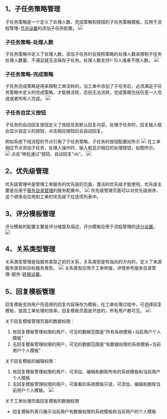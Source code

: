 ## 1、子任务策略管理
子任务策略是一个定义了处理人数、完成策略和按钮的子任务策略模板，应用于流程管理-[节点设置](../流程管理/流程管理.md)的添加子任务配置。
![](images/子任务策略.png)

### 子任务策略-处理人数
子任务策略中定义了处理人数，添加子任务时会按照策略的处理人数来限制子任务处理人数量，不满足就无法保存子任务。处理人数支持1-10人或者不限人数。
![](images/子任务策略_人数限制.png)

### 子任务策略-完成策略
子任务完成策略是用来限制工单流转的，当工单中添加了子任务后，必须满足子任务策略中定义的完成策略，才能够流转，否则无法流转。完成策略包括任意一人完成或者所有人完成。
![](images/子任务策略_完成策略.png)

### 子任务自定义按钮
子任务的自动回复按钮定义了按钮及其默认回复内容，处理子任务时，回复输入框会显示自定义的按钮，点击相应按钮后会自动回复。

例如系统下线流程的节点引用了子任务策略，子任务的按钮配置如所示
![](images/子任务策略_自定义按钮.png)
在工单相应节点添加子任务，处理人操作时，输入框显示相应的处理按钮，如图所示。
![](images/子任务策略_自定义按钮效果.png)
点击“审批通过”按钮，自动回复“ok”。
![](images/子任务策略_自定义按钮效果.gif)

## 2、优先级管理
优先级管理中是管理工单服务的优先级的页面，激活的优先级才能使用。优先级主要是应用于[服务目录管理](../服务目录管理/服务目录管理.md)的服务配置中。
![](images/优先级管理.png)
优先级管理页面可以对优先级排序，这个顺序会应用到工单的优先级下拉选项列表中。

## 3、评分模板管理
评分模板的配置主要是评分维度及描述，评分模板应用于流程管理的[评分设置](../流程管理/流程管理.md)。
![](images/评分模板管理.png)

## 4、关系类型管理
关系类型管理是指服务类型之前的关系，关系类型是有指向的方向的，定义了来源服务类型和目标服务类型。
![](images/关系类型管理.png)
关系类型应用于工单转报，详情参考服务目录管理-服务-[转报设置](../服务/服务目录管理.md)。

## 5、回复模板管理
回复模板支持用户将高频的回复内容保存为模板，在工单处理过程中，可选择回复模板，提高工单处理的效率。回复模板页面是开放的，所有用户都可见。
![](images/回复模板管理.png)

关于回复模板管理页面的数据权限：
1. 有回复模板管理权限的用户，可见的数据范围是“所有系统模板+当前用户个人模板”
2. 无回复模板管理权限的用户，可见的数据范围是“有数据权限的系统模板+当前用户个人模板”

关于回复模板的编辑权限：
1. 有回复模板管理权限的用户，可添加、编辑和删除所有的系统模板和当前用户个人模板
2. 无回复模板管理权限的用户，可查看的系统模板只读，可添加、编辑和删除当前用户个人模板。
   ![](images/回复模板管理_个人模板.png)

关于工单处理页面回复模板的数据权限
- 回复模板列表只展示当前用户有数据权限的系统模板和当前用户的个人模板